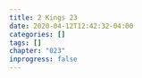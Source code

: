 ```yaml
---
title: 2 Kings 23
date: 2020-04-12T12:42:32-04:00
categories: []
tags: []
chapter: "023"
inprogress: false
---
```


